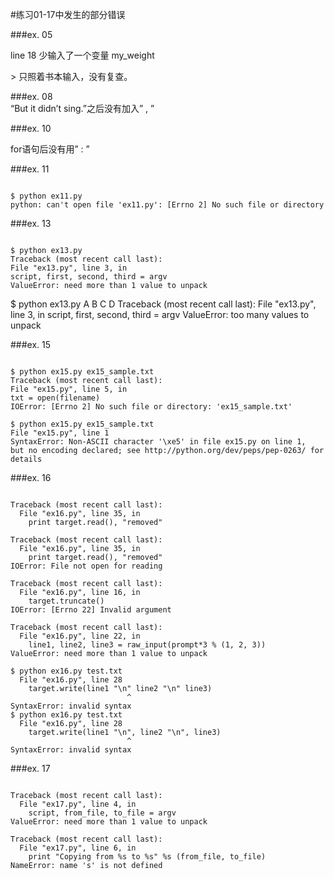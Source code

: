 #练习01-17中发生的部分错误

###ex. 05	
<p>line 18 少输入了一个变量 my_weight</p>
> 只照着书本输入，没有复查。

###ex. 08	
“But it didn’t sing.”之后没有加入” , ”
>

###ex. 10	

for语句后没有用” : ”

###ex. 11	
<pre><code>  
$ python ex11.py
python: can't open file 'ex11.py': [Errno 2] No such file or directory
</code></pre>

###ex. 13	
<pre><code>  
$ python ex13.py
Traceback (most recent call last):
File "ex13.py", line 3, in <module>
script, first, second, third = argv
ValueError: need more than 1 value to unpack
</code></pre>

$ python ex13.py A B C D
Traceback (most recent call last):
File "ex13.py", line 3, in <module>
script, first, second, third = argv
ValueError: too many values to unpack
</code></pre>

###ex. 15 
<pre><code>
$ python ex15.py ex15_sample.txt
Traceback (most recent call last):
File "ex15.py", line 5, in <module>
txt = open(filename)
IOError: [Errno 2] No such file or directory: 'ex15_sample.txt'

$ python ex15.py ex15_sample.txt
File "ex15.py", line 1
SyntaxError: Non-ASCII character '\xe5' in file ex15.py on line 1, 
but no encoding declared; see http://python.org/dev/peps/pep-0263/ for details
</code></pre>

###ex. 16
<pre><code>
Traceback (most recent call last):
  File "ex16.py", line 35, in <module>
    print target.read(), "removed"

Traceback (most recent call last):
  File "ex16.py", line 35, in <module>
    print target.read(), "removed"
IOError: File not open for reading

Traceback (most recent call last):
  File "ex16.py", line 16, in <module>
    target.truncate()
IOError: [Errno 22] Invalid argument

Traceback (most recent call last):
  File "ex16.py", line 22, in <module>
    line1, line2, line3 = raw_input(prompt*3 % (1, 2, 3))
ValueError: need more than 1 value to unpack

$ python ex16.py test.txt
  File "ex16.py", line 28
    target.write(line1 "\n" line2 "\n" line3)
                          ^
SyntaxError: invalid syntax
$ python ex16.py test.txt
  File "ex16.py", line 28
    target.write(line1 "\n", line2 "\n", line3)
                          ^
SyntaxError: invalid syntax
</code></pre>

###ex. 17
<pre><code>
Traceback (most recent call last):
  File "ex17.py", line 4, in <module>
    script, from_file, to_file = argv
ValueError: need more than 1 value to unpack

Traceback (most recent call last):
  File "ex17.py", line 6, in <module>
    print "Copying from %s to %s" %s (from_file, to_file)
NameError: name 's' is not defined
</code></pre>
